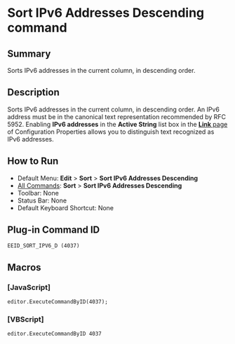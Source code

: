 # Sort IPv6 Addresses Descending command

## Summary

Sorts IPv6 addresses in the current column, in descending order.

## Description

Sorts IPv6 addresses in the current column, in descending order. An IPv6 address must be in the canonical text representation recommended by RFC 5952. Enabling **IPv6 addresses** in the **Active String** list box in the [**Link** page](../../dlg/properties/link) of Configuration Properties allows you to distinguish text recognized as IPv6 addresses.

## How to Run

- Default Menu: **Edit** \> **Sort** \> **Sort IPv6 Addresses Descending**
- [All Commands](../tools/all_commands): **Sort** \> **Sort IPv6 Addresses Descending**
- Toolbar: None
- Status Bar: None
- Default Keyboard Shortcut: None

## Plug-in Command ID

```
EEID_SORT_IPV6_D (4037)```

## Macros

### \[JavaScript\]

```
editor.ExecuteCommandByID(4037);
```

### \[VBScript\]

```
editor.ExecuteCommandByID 4037
```
